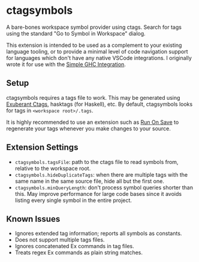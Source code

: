 # ctagsymbols
A bare-bones workspace symbol provider using ctags. Search for tags using the standard "Go to Symbol in Workspace" dialog.

This extension is intended to be used as a complement to your existing language tooling, or to provide a minimal level of
code navigation support for languages which don't have any native VSCode integrations.
I originally wrote it for use with the [Simple GHC Integration](https://marketplace.visualstudio.com/items?itemName=dramforever.vscode-ghc-simple).


## Setup
ctagsymbols requires a tags file to work. This may be generated using [Exuberant Ctags](http://ctags.sourceforge.net), hasktags (for Haskell), etc.
By default, ctagsymbols looks for tags in `<workspace root>/.tags`.

It is highly recommended to use an extension such as [Run On Save](https://marketplace.visualstudio.com/items?itemName=emeraldwalk.RunOnSave)
to regenerate your tags whenever you make changes to your source.


## Extension Settings
* `ctagsymbols.tagsFile`: path to the ctags file to read symbols from, relative to the workspace root.
* `ctagsymbols.hideDuplicateTags`: when there are multiple tags with the same name in the same source file, hide all but the first one.
* `ctagsymbols.minQueryLength`: don't process symbol queries shorter than this. May improve performance for large code bases since it avoids listing every single symbol in the entire project.


## Known Issues
* Ignores extended tag information; reports all symbols as constants.
* Does not support multiple tags files.
* Ignores concatenated Ex commands in tag files.
* Treats regex Ex commands as plain string matches.
